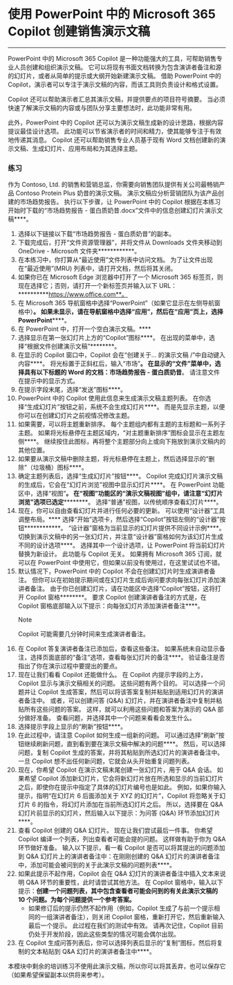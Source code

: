 
# 使用 PowerPoint 中的 Microsoft 365 Copilot 创建销售演示文稿
---
PowerPoint 中的 Microsoft 365 Copilot 是一种功能强大的工具，可帮助销售专业人员创建和组织演示文稿。 它可以将现有书面文档转换为包含演讲者备注和源的幻灯片，或者从简单的提示或大纲开始新建演示文稿。 借助 PowerPoint 中的 Copilot，演示者可以专注于演示文稿的内容，而该工具则负责设计和格式设置。

Copilot 还可以帮助演示者汇总其演示文稿，并提供要点的项目符号摘要。 当必须快速了解演示文稿的内容或与团队分享主要想法时，此功能非常有用。

此外，PowerPoint 中的 Copilot 还可以为演示文稿生成新的设计思路，根据内容提议最佳设计选项。 此功能可以节省演示者的时间和精力，使其能够专注于有效地传递其消息。 Copilot 还可以帮助销售专业人员基于现有 Word 文档创建新的演示文稿、生成幻灯片、应用布局和为其选择主题。

### 练习

作为 Contoso, Ltd. 的销售和营销总监，你需要向销售团队提供有关公司最畅销产品 Contoso Protein Plus 奶昔的演示文稿。 演示文稿应分析营销团队为该产品创建的市场趋势报告。 执行以下步骤，让 PowerPoint 中的 Copilot 根据在本练习开始时下载的“市场趋势报告 - 蛋白质奶昔.docx”文件中的信息创建幻灯片演示文稿****。

1. 选择以下链接以下载“市场趋势报告 - 蛋白质奶昔”的副本[](https://go.microsoft.com/fwlink/?linkid=2268827)。
1. 下载完成后，打开“文件资源管理器”，并将文件从 Downloads 文件夹移动到 OneDrive - Microsoft 文件夹************。
1. 在本练习中，你打算从“最近使用”文件列表中访问文档。 为了让文件出现在“最近使用”(MRU) 列表中，请打开文档，然后将其关闭。
1. 如果你已在 Microsoft Edge 浏览器中打开了一个 Microsoft 365 标签页，则现在选择它；否则，请打开一个新标签页并输入以下 URL：**********https://www.office.com**。
1. 在 Microsoft 365 导航窗格中选择“PowerPoint”（如果它显示在左侧导航窗格中）********。 如果未显示，请在导航窗格中选择“应用”，然后在“应用”页上，选择 PowerPoint************。
1. 在 PowerPoint 中，打开一个空白演示文稿。****
1. 选择显示在第一张幻灯片上方的“Copilot”图标****。 在出现的菜单中，选择“根据文件创建演示文稿”********。
1. 在显示的 Copilot 窗口中，Copilot 会在“创建关于... 的演示文稿 /”中自动键入内容****。 将光标置于正斜杠后，输入“市场”****。 在显示的“文件”菜单中，选择具有以下标题的 Word 的文档：市场趋势报告 - 蛋白质奶昔****。 请注意文件在提示中的显示方式。
1. 在提示字段末尾，选择“发送”图标****。
1. PowerPoint 中的 Copilot 使用此信息来生成演示文稿主题列表。 在你选择“生成幻灯片”按钮之前，系统不会生成幻灯片****。 而是先显示主题，以便你可以在创建幻灯片之前视情况修改主题。  
1. 如果需要，可以将主题重新排序。 每个主题组内都有主题的主标题和一系列子主题。 如果将光标悬停在主题区域内，“对主题重新排序”图标会显示在主题左侧****。 继续按住此图标，再将整个主题部分向上或向下拖放到演示文稿内的其他位置。
1. 如果要从演示文稿中删除主题，将光标悬停在主题上，然后选择显示的“删除”（垃圾桶）图标****。 
1. 确定主题列表后，选择“生成幻灯片”按钮****。 Copilot 完成幻灯片演示文稿的生成后，它会在“幻灯片浏览”视图中显示幻灯片****。 在 PowerPoint 功能区中，选择“视图”****。 在“视图”功能区的“演示文稿视图”组中，请注意“幻灯片浏览”选项已选定************。 选择“普通”视图，以传统顺序查看幻灯片****。
1. 现在，你可以自由查看幻灯片并进行任何必要的更新。 可以使用“设计器”工具调整布局。**** 选择“开始”选项卡，然后选择“Copilot”按钮左侧的“设计器”按钮************。 “设计器”窗格为当前显示的幻灯片提供不同设计示例****。 切换到演示文稿中的另一张幻灯片，并注意“设计器”窗格如何为该幻灯片生成不同的设计选项****。 选择其中一个设计选项，让 PowerPoint 将当前幻灯片替换为新设计。 此功能与 Copilot 无关。 如果拥有 Microsoft 365 订阅，就可以在 PowerPoint 中使用它，但如果以前没有使用过，在这里试试也不错。
1. 默认情况下，PowerPoint 中的 Copilot 不会在创建幻灯片时生成演讲者备注。 但你可以在初始提示期间或在幻灯片生成后询问要求向每张幻灯片添加演讲者备注。 由于你已创建幻灯片，请在功能区中选择“Copilot”按钮，这将打开 Copilot 窗格********。 要求 Copilot 创建演讲者备注的方式是，在 Copilot 窗格底部输入以下提示：向每张幻灯片添加演讲者备注****。 
    > [!NOTE]
    > Copilot 可能需要几分钟时间来生成演讲者备注。 
1. 在 Copilot 答复演讲者备注已添加后，查看这些备注。 如果系统未自动显示备注，选择页面底部的“备注”选项，查看每张幻灯片的备注****。 验证备注是否指出了你在演示过程中要提出的要点。
1. 现在让我们看看 Copilot 还能做什么。 在 Copilot 内提示字段的上方，Copilot 显示与演示文稿相关的问题。 这些问题有两个目的。 可以选择一个问题并让 Copilot 生成答案，然后可以将该答案复制并粘贴到适用幻灯片的演讲者备注中。 或者，可以创建问答 (Q&A) 幻灯片，并在演讲者备注中复制并粘贴所有这些问题的答案。 这样，就可以利用这些问题和答案为演示的 Q&A 部分做好准备。 查看问题，并选择其中一个问题来看看会发生什么。
1. 选择提示字段上显示的“刷新”按钮****。 
1. 在此过程中，请注意 Copilot 如何生成一组新的问题。 可以通过选择“刷新”按钮继续刷新问题，直到看到要在演示文稿中解决的问题****。 然后，可以选择问题，复制 Copilot 生成的答案，并将其粘贴到所选幻灯片的演讲者备注中。 一旦 Copilot 想不出任何新问题，它就会从头开始重复问题列表。
1. 现在，你希望 Copilot 在演示文稿末尾创建一张幻灯片，用于 Q&A 会话。 如果希望 Copilot 添加新幻灯片，它会将新幻灯片放在所选和显示的当前幻灯片之后，即使你在提示中指定了具体的幻灯片编号也是如此。 例如，如果你输入提示，指明“在幻灯片 6 后面添加关于 XYZ 的幻灯片”，Copilot 将忽略关于幻灯片 6 的指令，将幻灯片添加在当前所选幻灯片之后。 所以，选择要在 Q&A 幻灯片前显示的幻灯片，然后输入以下提示：为问答 (Q&A) 环节添加幻灯片****。
1. 查看 Copilot 创建的 Q&A 幻灯片。 现在让我们尝试最后一件事。 你希望 Copilot 编译一个列表，列出查看者可能会提的问题。 这样做有助于你为 Q&A 环节做好准备。 输入以下提示，看一看 Copilot 是否可以将其提出的问题添加到 Q&A 幻灯片上的演讲者备注中：在刚刚创建的 Q&A 幻灯片的演讲者备注中，添加可能会被问到的关于此演示文稿的问题列表****。
1. 如果此提示不起作用，Copilot 会在 Q&A 幻灯片的演讲者备注中插入文本来说明 Q&A 环节的重要性，此时请尝试其他方法。 在 Copilot 窗格中，输入以下提示：**创建一个问题列表，其中包含查看者可能会问到的有关此演示文稿的 10 个问题。为每个问题提供一个参考答案。** 
    - 如果修订后的提示仍然不起作用（例如，Copilot 生成了与前一个提示相同的一组演讲者备注），则关闭 Copilot 窗格，重新打开它，然后重新输入最后一个提示。 此过程在我们的测试中有效。 请再次记住，Copilot 目前仍处于开发阶段，因此这些类型的情况可能会偶尔出现。
1. 在 Copilot 生成问答列表后，你可以选择列表后显示的“复制”图标，然后将复制的文本粘贴到 Q&A 幻灯片的演讲者备注中****。 

本模块中剩余的培训练习不使用此演示文稿，所以你可以将其丢弃，也可以保存它（如果希望保留副本以供将来参考）。

